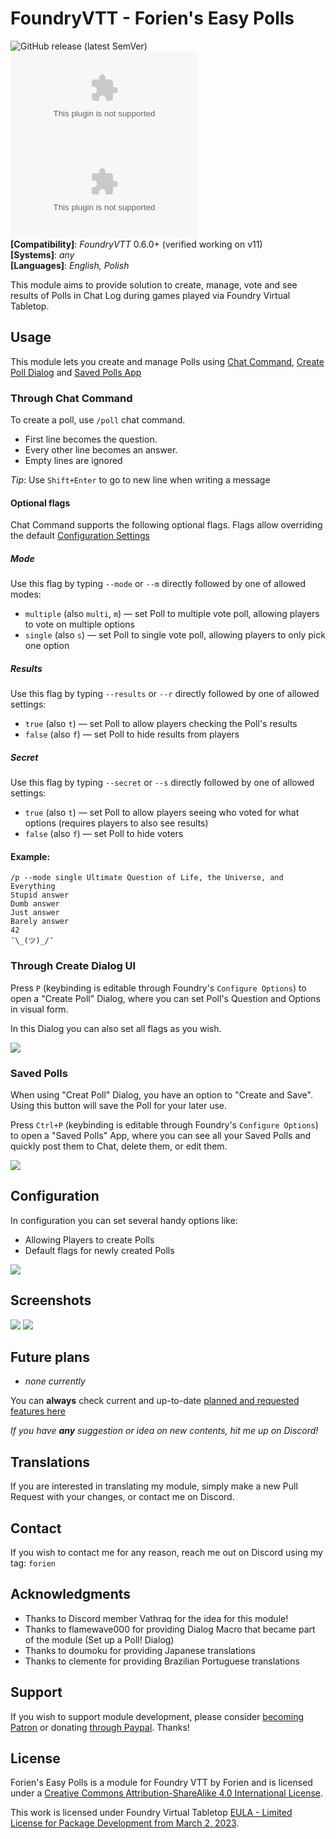 # FoundryVTT - Forien's Easy Polls
![GitHub release (latest SemVer)](https://img.shields.io/github/v/release/forien/foundryvtt-forien-easy-polls?style=for-the-badge) 
![GitHub Releases](https://img.shields.io/github/downloads/Forien/foundryvtt-forien-easy-polls/latest/module.zip?style=for-the-badge) 
![GitHub All Releases](https://img.shields.io/github/downloads/Forien/foundryvtt-forien-easy-polls/module.zip?style=for-the-badge&label=Downloads+total)    
**[Compatibility]**: *FoundryVTT* 0.6.0+ (verified working on v11)  
**[Systems]**: *any*  
**[Languages]**: *English, Polish*  

This module aims to provide solution to create, manage, vote and see results of Polls in Chat Log during games played via Foundry Virtual Tabletop.

## Usage

This module lets you create and manage Polls using [Chat Command](#through-chat-command), [Create Poll Dialog](#through-create-dialog-ui) and [Saved Polls App](#saved-polls)

### Through Chat Command
To create a poll, use `/poll` chat command. 
* First line becomes the question.
* Every other line becomes an answer. 
* Empty lines are ignored

_Tip_: Use `Shift+Enter` to go to new line when writing a message


#### Optional flags

Chat Command supports the following optional flags. Flags allow overriding the default [Configuration Settings](#configuration)

##### Mode
Use this flag by typing `--mode` or `--m` directly followed by one of allowed modes:
* `multiple` (also `multi`, `m`) — set Poll to multiple vote poll, allowing players to vote on multiple options
* `single` (also `s`) — set Poll to single vote poll, allowing players to only pick one option

##### Results
Use this flag by typing `--results` or `--r` directly followed by one of allowed settings:
* `true` (also `t`) — set Poll to allow players checking the Poll's results
* `false` (also `f`) — set Poll to hide results from players

##### Secret
Use this flag by typing `--secret` or `--s` directly followed by one of allowed settings:
* `true` (also `t`) — set Poll to allow players seeing who voted for what options (requires players to also see results)
* `false` (also `f`) — set Poll to hide voters

#### Example:
```
/p --mode single Ultimate Question of Life, the Universe, and Everything
Stupid answer
Dumb answer
Just answer
Barely answer
42
¯\_(ツ)_/¯
```

### Through Create Dialog UI

Press `P` (keybinding is editable through Foundry's `Configure Options`) to open a "Create Poll" Dialog, where you can set Poll's Question and Options in visual form.

In this Dialog you can also set all flags as you wish.

![](https://i.imgur.com/edljE6f.png)

### Saved Polls

When using "Creat Poll" Dialog, you have an option to "Create and Save". Using this button will save the Poll for your later use.

Press `Ctrl+P` (keybinding is editable through Foundry's `Configure Options`) to open a "Saved Polls" App, where you can see all your Saved Polls and quickly post them to Chat, delete them, or edit them.

![](https://i.imgur.com/qs1eD1a.png)

## Configuration

In configuration you can set several handy options like:
- Allowing Players to create Polls
- Default flags for newly created Polls

![](https://i.imgur.com/ZgjSU6o.png)

## Screenshots 

![](https://i.gyazo.com/d7b662c2e90a366c14171c8d6e0a3f3b.gif)
![](https://i.imgur.com/x1T35P6.png)

## Future plans

* _none currently_

You can **always** check current and up-to-date [planned and requested features here](https://github.com/Forien/foundryvtt-forien-easy-polls/issues?q=is%3Aopen+is%3Aissue+label%3Aenhancement)

*If you have **any** suggestion or idea on new contents, hit me up on Discord!*

## Translations

If you are interested in translating my module, simply make a new Pull Request with your changes, or contact me on Discord.

## Contact

If you wish to contact me for any reason, reach me out on Discord using my tag: `forien`


## Acknowledgments

* Thanks to Discord member Vathraq for the idea for this module!
* Thanks to flamewave000 for providing Dialog Macro that became part of the module (Set up a Poll! Dialog)
* Thanks to doumoku for providing Japanese translations
* Thanks to clemente for providing Brazilian Portuguese translations

## Support

If you wish to support module development, please consider [becoming Patron](https://www.patreon.com/foundryworkshop) or donating [through Paypal](https://www.paypal.com/cgi-bin/webscr?cmd=_s-xclick&hosted_button_id=6P2RRX7HVEMV2&source=url). Thanks!

## License

Forien's Easy Polls is a module for Foundry VTT by Forien and is licensed under a [Creative Commons Attribution-ShareAlike 4.0 International License](https://creativecommons.org/licenses/by-sa/4.0/).

This work is licensed under Foundry Virtual Tabletop [EULA - Limited License for Package Development from March 2, 2023](https://foundryvtt.com/article/license/).
